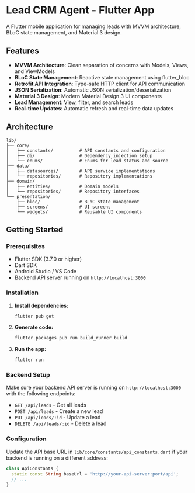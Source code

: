 # Lead CRM Agent - Flutter App

A Flutter mobile application for managing leads with MVVM architecture, BLoC state management, and Material 3 design.

## Features

- **MVVM Architecture**: Clean separation of concerns with Models, Views, and ViewModels
- **BLoC State Management**: Reactive state management using flutter_bloc
- **Retrofit API Integration**: Type-safe HTTP client for API communication
- **JSON Serialization**: Automatic JSON serialization/deserialization
- **Material 3 Design**: Modern Material Design 3 UI components
- **Lead Management**: View, filter, and search leads
- **Real-time Updates**: Automatic refresh and real-time data updates

## Architecture

```
lib/
├── core/
│   ├── constants/          # API constants and configuration
│   ├── di/                 # Dependency injection setup
│   └── enums/              # Enums for lead status and source
├── data/
│   ├── datasources/        # API service implementations
│   └── repositories/       # Repository implementations
├── domain/
│   ├── entities/           # Domain models
│   └── repositories/       # Repository interfaces
└── presentation/
    ├── bloc/               # BLoC state management
    ├── screens/            # UI screens
    └── widgets/            # Reusable UI components
```

## Getting Started

### Prerequisites

- Flutter SDK (3.7.0 or higher)
- Dart SDK
- Android Studio / VS Code
- Backend API server running on `http://localhost:3000`

### Installation

1. **Install dependencies:**

   ```bash
   flutter pub get
   ```

2. **Generate code:**

   ```bash
   flutter packages pub run build_runner build
   ```

3. **Run the app:**
   ```bash
   flutter run
   ```

### Backend Setup

Make sure your backend API server is running on `http://localhost:3000` with the following endpoints:

- `GET /api/leads` - Get all leads
- `POST /api/leads` - Create a new lead
- `PUT /api/leads/:id` - Update a lead
- `DELETE /api/leads/:id` - Delete a lead

### Configuration

Update the API base URL in `lib/core/constants/api_constants.dart` if your backend is running on a different address:

```dart
class ApiConstants {
  static const String baseUrl = 'http://your-api-server:port/api';
  // ...
}
```
